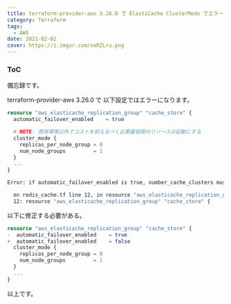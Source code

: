 ```yaml
---
title: terraform-provider-aws 3.26.0 で ElastiCache ClusterMode でエラーになる件
category: Terraform
tags:
  - AWS
date: 2021-02-02
cover: https://i.imgur.com/xeRZLru.png
---
```


<div class="toc">
<div class="toc-content">
<h3 class="menu-label">ToC</h3>
<!-- toc -->
</div>
</div>

<!-- more -->

備忘録です。

terraform-provider-aws 3.26.0 で 以下設定ではエラーになります。

```redis.tf
resource "aws_elasticache_replication_group" "cache_store" {
  automatic_failover_enabled    = true

  # NOTE: 商用環境以外でコストを抑えるべく必要最低限のリソースの起動にする
  cluster_mode {
    replicas_per_node_group = 0
    num_node_groups         = 1
  }
  ...
}
```

```sh
Error: if automatic_failover_enabled is true, number_cache_clusters must be greater than 1

  on redis_cache.tf line 12, in resource "aws_elasticache_replication_group" "cache_store":
  12: resource "aws_elasticache_replication_group" "cache_store" {
```

以下に修正する必要がある。

```redis.tf
resource "aws_elasticache_replication_group" "cache_store" {
-  automatic_failover_enabled    = true
+  automatic_failover_enabled    = false
  cluster_mode {
    replicas_per_node_group = 0
    num_node_groups         = 1
  }
  ...
}
```

以上です。
